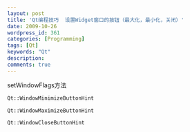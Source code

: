 ```yaml
---
layout: post
title: 'Qt编程技巧  设置Widget窗口的按钮（最大化，最小化，关闭）'
date: 2009-10-26
wordpress_id: 361
categories: [Programming]
tags: [Qt]
keywords: "Qt"
description: 
comments: true
---
```


setWindowFlags方法

``` cpp
Qt::WindowMinimizeButtonHint

Qt::WindowMaximizeButtonHint

Qt::WindowCloseButtonHint
```
